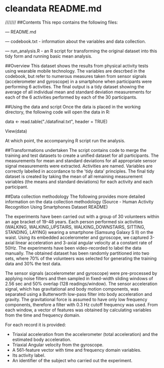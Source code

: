 # cleandata README.md

///////
##Contents
This repo contains the following files:

— README.md

— codebook.txt - information about the variables and data collection.

— run_analysis.R - an R script for transforming the original dataset into this tidy form and running basic mean analysis.

##Overview
This dataset shows the results from physical activity tests using wearable mobile technology. The variables are descrbed in the codebook, but refer to numerous measures taken from sensor signals (accelerometer and gyroscope) in a smartphone when participants were performing 6 activities. The final output is a tidy dataset showing the average of all individual mean and standard deviation measurements for each of the 6 activities performed by each of the 30 participants.

##Using the data and script
Once the data is placed in the working directory, the following code will open the data in R:

  data <- read.table("./datafinal.txt", header = TRUE)

  View(data)

At which point, the accompanying R script run the analysis.

##Transformations undertaken
The script contains code to merge the training and test datasets to create a unified dataset for all participants. The measurements for mean and standard deviations for all appropriate sensor signal measurements were extracted. Activities are named. Variables are correctly labelled in accordance to the 'tidy data' principles. The final tidy dataset is created by taking the mean of all remaining measurement variables (the means and standard deviations) for each activity and each participant.


##Data collection methodology
The following provides more detailed information on the data collection methodology (Source - Human Activity Recognition Using Smartphones Dataset README)

The experiments have been carried out with a group of 30 volunteers within an age bracket of 19-48 years. Each person performed six activities (WALKING, WALKING_UPSTAIRS, WALKING_DOWNSTAIRS, SITTING, STANDING, LAYING) wearing a smartphone (Samsung Galaxy S II) on the waist. Using its embedded accelerometer and gyroscope, we captured 3-axial linear acceleration and 3-axial angular velocity at a constant rate of 50Hz. The experiments have been video-recorded to label the data manually. The obtained dataset has been randomly partitioned into two sets, where 70% of the volunteers was selected for generating the training data and 30% the test data. 

The sensor signals (accelerometer and gyroscope) were pre-processed by applying noise filters and then sampled in fixed-width sliding windows of 2.56 sec and 50% overlap (128 readings/window). The sensor acceleration signal, which has gravitational and body motion components, was separated using a Butterworth low-pass filter into body acceleration and gravity. The gravitational force is assumed to have only low frequency components, therefore a filter with 0.3 Hz cutoff frequency was used. From each window, a vector of features was obtained by calculating variables from the time and frequency domain.

For each record it is provided:

- Triaxial acceleration from the accelerometer (total acceleration) and the estimated body acceleration.
- Triaxial Angular velocity from the gyroscope. 
- A 561-feature vector with time and frequency domain variables. 
- Its activity label. 
- An identifier of the subject who carried out the experiment.
